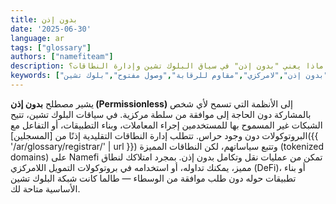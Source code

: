 ```yaml
---
title: بدون إذن
date: '2025-06-30'
language: ar
tags: ["glossary"]
authors: ["namefiteam"]
description: ماذا يعني "بدون إذن" في سياق البلوك تشين وإدارة النطاقات؟
keywords: ["بدون إذن","لامركزي","مقاوم للرقابة","وصول مفتوح","بلوك تشين"]
---
```



يشير مصطلح **بدون إذن (Permissionless)** إلى الأنظمة التي تسمح لأي شخص بالمشاركة دون الحاجة إلى موافقة من سلطة مركزية. في سياقات البلوك تشين، تتيح الشبكات غير المسموح بها للمستخدمين إجراء المعاملات، وبناء التطبيقات، أو التفاعل مع البروتوكولات دون وجود حراس. تتطلب إدارة النطاقات التقليدية إذنًا من [المسجلين]({{ '/ar/glossary/registrar/' | url }}) وتتبع سياساتهم، لكن النطاقات المميزة (tokenized domains) على Namefi تمكن من عمليات نقل وتكامل بدون إذن. بمجرد امتلاكك لنطاق مميز، يمكنك تداوله، أو استخدامه في بروتوكولات التمويل اللامركزي (DeFi)، أو بناء تطبيقات حوله دون طلب موافقة من الوسطاء — طالما كانت شبكة البلوك تشين الأساسية متاحة لك.
